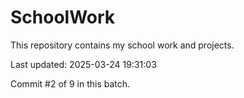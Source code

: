 # SchoolWork

This repository contains my school work and projects.

Last updated: 2025-03-24 19:31:03

Commit #2 of 9 in this batch.